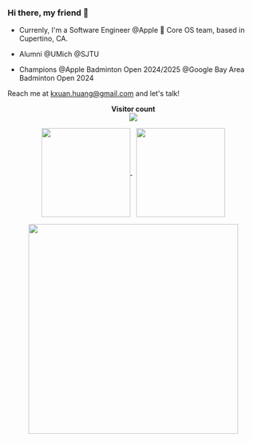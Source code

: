 ### Hi there, my friend 👋

- Currenly, I'm a Software Engineer @Apple  Core OS team, based in Cupertino, CA.

- Alumni @UMich @SJTU
- Champions @Apple Badminton Open 2024/2025 @Google Bay Area Badminton Open 2024

Reach me at [kxuan.huang@gmail.com](mailto:kxuan.huang@gmail.com) and let's talk!

<!--
**kx-Huang/kx-Huang** is a ✨ _special_ ✨ repository because its `README.md` (this file) appears on your GitHub profile.

Here are some ideas to get you started:

- 🔭 I’m currently working on ...
- 🌱 I’m currently learning ...
- 👯 I’m looking to collaborate on ...
- 🤔 I’m looking for help with ...
- 💬 Ask me about ...
- 📫 How to reach me: ...
- 😄 Pronouns: ...
- ⚡ Fun fact: ...
-->

<p align="center"> 
  <b>Visitor count</b><br>
  <img src="https://profile-counter.glitch.me/kx-Huang/count.svg" />
</p>

<p align="center">
  <a href="https://github.com/kx-Huang">
    <img align="center" height="178" src="https://github-readme-stats-kx-huang.vercel.app/api/top-langs/?username=kx-Huang&layout=compact&theme=chartreuse-dark&exclude_repo=Embedded-T-Rex-Runner,kx-Huang.github.io&langs_count=6&border_radius=15" />
  </a>
  &nbsp;
  <a href="https://github.com/kx-Huang">
    <img align="center" height="178" src="https://github-readme-stats-kx-huang.vercel.app/api?username=kx-Huang&show_icons=true&theme=vision-friendly-dark&count_private=true&border_radius=15" />
  </a>
</p>

<p align="center">
  <a href="https://github.com/kx-Huang">
    <img align="center" height="420" src="https://github-readme-stats-kx-huang.vercel.app/api/wakatime?username=kx_Huang&layout=compact&theme=github_dark&langs_count=22&hide=markdown,text,other&range=all_time" />
  </a>
</p>
